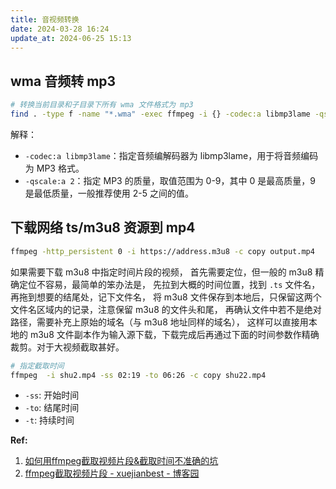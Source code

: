 ```yaml
---
title: 音视频转换
date: 2024-03-28 16:24
update_at: 2024-06-25 15:13
---
```



## wma 音频转 mp3

```bash
# 转换当前目录和子目录下所有 wma 文件格式为 mp3
find . -type f -name "*.wma" -exec ffmpeg -i {} -codec:a libmp3lame -qscale:a 2 {}.mp3 \;
```

解释：

- `-codec:a libmp3lame`：指定音频编解码器为 libmp3lame，用于将音频编码为 MP3 格式。
- `-qscale:a 2`：指定 MP3 的质量，取值范围为 0-9，其中 0 是最高质量，9 是最低质量，一般推荐使用 2-5 之间的值。



## 下载网络 ts/m3u8 资源到 mp4

```bash
ffmpeg -http_persistent 0 -i https://address.m3u8 -c copy output.mp4
```

如果需要下载 m3u8 中指定时间片段的视频，
首先需要定位，但一般的 m3u8 精确定位不容易，最简单的笨办法是，
先拉到大概的时间位置，找到 `.ts` 文件名，再拖到想要的结尾处，记下文件名，
将 m3u8 文件保存到本地后，只保留这两个文件名区域内的记录，注意保留 m3u8 的文件头和尾，
再确认文件中若不是绝对路径，需要补充上原始的域名（与 m3u8 地址同样的域名），
这样可以直接用本地的 m3u8 文件副本作为输入源下载，下载完成后再通过下面的时间参数作精确裁剪。对于大视频截取甚好。

```bash
# 指定截取时间
ffmpeg  -i shu2.mp4 -ss 02:19 -to 06:26 -c copy shu22.mp4
```

- `-ss`: 开始时间
- `-to`: 结尾时间
- `-t`: 持续时间

**Ref:**

1. [如何用ffmpeg截取视频片段&截取时间不准确的坑](https://zxs.io/article/1893)
1. [ffmpeg截取视频片段 - xuejianbest - 博客园](https://www.cnblogs.com/xuejianbest/p/10285284.html)

